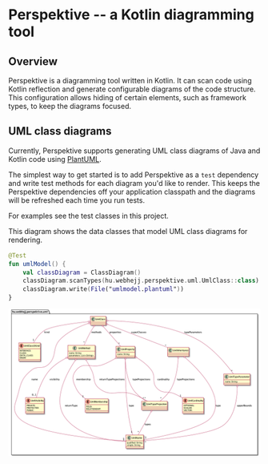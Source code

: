 # Perspektive -- a Kotlin diagramming tool

## Overview

Perspektive is a diagramming tool written in Kotlin. It can scan code using Kotlin reflection and generate configurable
diagrams of the code structure. This
configuration allows hiding of certain elements, such as framework types, to keep the diagrams focused.

## UML class diagrams

Currently, Perspektive supports generating UML class diagrams of Java and Kotlin code
using [PlantUML](https://plantuml.com/).

The simplest way to get started is to add Perspektive as a `test` dependency and write test methods for each diagram
you'd like to render. This keeps the
Perspektive dependencies off your application classpath and the diagrams will be refreshed each time you run tests.

For examples see the test classes in this project.

This diagram shows the data classes that model UML class diagrams for rendering.

```kotlin
@Test
fun umlModel() {
    val classDiagram = ClassDiagram()
    classDiagram.scanTypes(hu.webhejj.perspektive.uml.UmlClass::class)
    classDiagram.write(File("umlmodel.plantuml"))
}
```

![UML Model](umlmodel.png)
